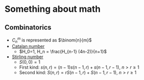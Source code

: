 # Something about math

## Combinatorics

* $C_n^m$ is represented as $\binom{n}{m}$
* [Catalan number](https://oi-wiki.org/math/catalan/)
  * $H_0=1, H_n = \frac{H_{n-1} (4n-2)}{n+1}$
* [Stirling number](https://oi-wiki.org/math/stirling/)
  * $S(0, 0) = 1$
  * First kind: $s(n,r) = (n-1)s(n-1,r)+s(n-1,r-1),\ n > r \geq 1$
  * Second kind: $S(n,r) = r S(n-1,r) + S(n-1,r-1),\ n > r \geq 1$
